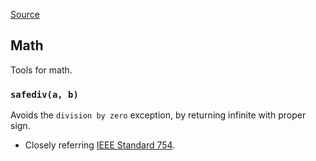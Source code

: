 [Source](https://github.com/chuanconggao/extratools/blob/master/extratools/mathtools.py)

## Math

Tools for math.

### `safediv(a, b)`

Avoids the `division by zero` exception, by returning infinite with proper sign.

- Closely referring [IEEE Standard 754](https://en.wikipedia.org/wiki/IEEE_754).
